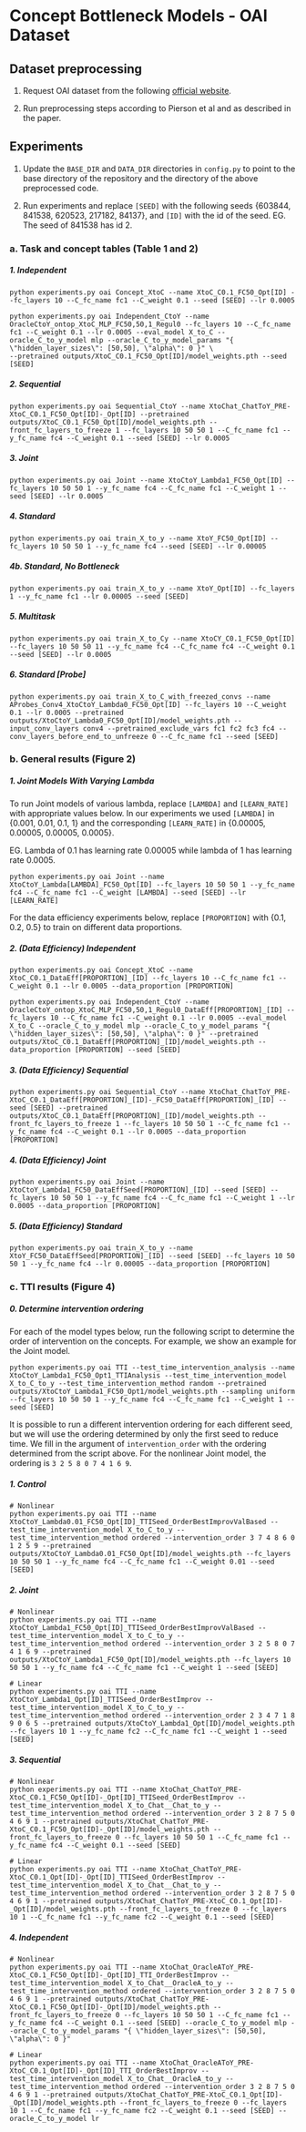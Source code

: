 
# Concept Bottleneck Models - OAI Dataset

## Dataset preprocessing

1) Request OAI dataset from the following [official website](https://nda.nih.gov/oai/).

2) Run preprocessing steps according to Pierson et al and as described in the paper.

## Experiments

1) Update the `BASE_DIR` and `DATA_DIR` directories in `config.py` to point to the base directory of the repository and the directory of the above preprocessed code.

2) Run experiments and replace `[SEED]` with the following seeds {603844, 841538, 620523, 217182, 84137}, and `[ID]` with the id of the seed. EG. The seed of 841538 has id 2.

### a. Task and concept tables (Table 1 and 2)

##### 1. Independent
```
python experiments.py oai Concept_XtoC --name XtoC_C0.1_FC50_Opt[ID] --fc_layers 10 --C_fc_name fc1 --C_weight 0.1 --seed [SEED] --lr 0.0005

python experiments.py oai Independent_CtoY --name OracleCtoY_ontop_XtoC_MLP_FC50,50,1_Regul0 --fc_layers 10 --C_fc_name fc1 --C_weight 0.1 --lr 0.0005 --eval_model X_to_C --oracle_C_to_y_model mlp --oracle_C_to_y_model_params "{ \"hidden_layer_sizes\": [50,50], \"alpha\": 0 }" \
--pretrained outputs/XtoC_C0.1_FC50_Opt[ID]/model_weights.pth --seed [SEED]
```

##### 2. Sequential
```
python experiments.py oai Sequential_CtoY --name XtoChat_ChatToY_PRE-XtoC_C0.1_FC50_Opt[ID]-_Opt[ID] --pretrained outputs/XtoC_C0.1_FC50_Opt[ID]/model_weights.pth --front_fc_layers_to_freeze 1 --fc_layers 10 50 50 1 --C_fc_name fc1 --y_fc_name fc4 --C_weight 0.1 --seed [SEED] --lr 0.0005
```

##### 3. Joint
```
python experiments.py oai Joint --name XtoCtoY_Lambda1_FC50_Opt[ID] --fc_layers 10 50 50 1 --y_fc_name fc4 --C_fc_name fc1 --C_weight 1 --seed [SEED] --lr 0.0005
```

##### 4. Standard
```
python experiments.py oai train_X_to_y --name XtoY_FC50_Opt[ID] --fc_layers 10 50 50 1 --y_fc_name fc4 --seed [SEED] --lr 0.00005
```

##### 4b. Standard, No Bottleneck
```
python experiments.py oai train_X_to_y --name XtoY_Opt[ID] --fc_layers 1 --y_fc_name fc1 --lr 0.00005 --seed [SEED]
```

##### 5. Multitask
```
python experiments.py oai train_X_to_Cy --name XtoCY_C0.1_FC50_Opt[ID] --fc_layers 10 50 50 11 --y_fc_name fc4 --C_fc_name fc4 --C_weight 0.1 --seed [SEED] --lr 0.0005
```

##### 6. Standard [Probe]
```
python experiments.py oai train_X_to_C_with_freezed_convs --name AProbes_Conv4_XtoCtoY_Lambda0_FC50_Opt[ID] --fc_layers 10 --C_weight 0.1 --lr 0.0005 --pretrained outputs/XtoCtoY_Lambda0_FC50_Opt[ID]/model_weights.pth --input_conv_layers conv4 --pretrained_exclude_vars fc1 fc2 fc3 fc4 --conv_layers_before_end_to_unfreeze 0 --C_fc_name fc1 --seed [SEED]
```

### b. General results (Figure 2)

##### 1. Joint Models With Varying Lambda
To run Joint models of various lambda, replace `[LAMBDA]` and `[LEARN_RATE]` with appropriate values below. In our experiments we used `[LAMBDA]` in {0.001, 0.01, 0.1, 1} and the corresponding `[LEARN_RATE]` in {0.00005, 0.00005, 0.00005, 0.0005}. 

EG. Lambda of 0.1 has learning rate 0.00005 while lambda of 1 has learning rate 0.0005.
```
python experiments.py oai Joint --name XtoCtoY_Lambda[LAMBDA]_FC50_Opt[ID] --fc_layers 10 50 50 1 --y_fc_name fc4 --C_fc_name fc1 --C_weight [LAMBDA] --seed [SEED] --lr [LEARN_RATE]
```

For the data efficiency experiments below, replace `[PROPORTION]` with {0.1, 0.2, 0.5} to train on different data proportions.
##### 2. (Data Efficiency) Independent
```
python experiments.py oai Concept_XtoC --name XtoC_C0.1_DataEff[PROPORTION]_[ID] --fc_layers 10 --C_fc_name fc1 --C_weight 0.1 --lr 0.0005 --data_proportion [PROPORTION]

python experiments.py oai Independent_CtoY --name OracleCtoY_ontop_XtoC_MLP_FC50,50,1_Regul0_DataEff[PROPORTION]_[ID] --fc_layers 10 --C_fc_name fc1 --C_weight 0.1 --lr 0.0005 --eval_model X_to_C --oracle_C_to_y_model mlp --oracle_C_to_y_model_params "{ \"hidden_layer_sizes\": [50,50], \"alpha\": 0 }" --pretrained outputs/XtoC_C0.1_DataEff[PROPORTION]_[ID]/model_weights.pth --data_proportion [PROPORTION] --seed [SEED]
```

##### 3. (Data Efficiency) Sequential
```
python experiments.py oai Sequential_CtoY --name XtoChat_ChatToY_PRE-XtoC_C0.1_DataEff[PROPORTION]_[ID]-_FC50_DataEff[PROPORTION]_[ID] --seed [SEED] --pretrained outputs/XtoC_C0.1_DataEff[PROPORTION]_[ID]/model_weights.pth --front_fc_layers_to_freeze 1 --fc_layers 10 50 50 1 --C_fc_name fc1 --y_fc_name fc4 --C_weight 0.1 --lr 0.0005 --data_proportion [PROPORTION]
```

##### 4. (Data Efficiency) Joint
```
python experiments.py oai Joint --name XtoCtoY_Lambda1_FC50_DataEffSeed[PROPORTION]_[ID] --seed [SEED] --fc_layers 10 50 50 1 --y_fc_name fc4 --C_fc_name fc1 --C_weight 1 --lr 0.0005 --data_proportion [PROPORTION]
```

##### 5. (Data Efficiency) Standard
```
python experiments.py oai train_X_to_y --name XtoY_FC50_DataEffSeed[PROPORTION]_[ID] --seed [SEED] --fc_layers 10 50 50 1 --y_fc_name fc4 --lr 0.00005 --data_proportion [PROPORTION]
```

### c. TTI results (Figure 4)

##### 0. Determine intervention ordering
For each of the model types below, run the following script to determine the order of intervention on the concepts. For example, we show an example for the Joint model.
```
python experiments.py oai TTI --test_time_intervention_analysis --name XtoCtoY_Lambda1_FC50_Opt1_TTIAnalysis --test_time_intervention_model X_to_C_to_y --test_time_intervention_method random --pretrained outputs/XtoCtoY_Lambda1_FC50_Opt1/model_weights.pth --sampling uniform --fc_layers 10 50 50 1 --y_fc_name fc4 --C_fc_name fc1 --C_weight 1 --seed [SEED]
```

It is possible to run a different intervention ordering for each different seed, but we will use the ordering determined by only the first seed to reduce time. We fill in the argument of `intervention_order` with the ordering determined from the script above. For the nonlinear Joint model, the ordering is `3 2 5 8 0 7 4 1 6 9`. 

##### 1. Control
```
# Nonlinear
python experiments.py oai TTI --name XtoCtoY_Lambda0.01_FC50_Opt[ID]_TTISeed_OrderBestImprovValBased --test_time_intervention_model X_to_C_to_y --test_time_intervention_method ordered --intervention_order 3 7 4 8 6 0 1 2 5 9 --pretrained outputs/XtoCtoY_Lambda0.01_FC50_Opt[ID]/model_weights.pth --fc_layers 10 50 50 1 --y_fc_name fc4 --C_fc_name fc1 --C_weight 0.01 --seed [SEED]
```

##### 2. Joint
```
# Nonlinear
python experiments.py oai TTI --name XtoCtoY_Lambda1_FC50_Opt[ID]_TTISeed_OrderBestImprovValBased --test_time_intervention_model X_to_C_to_y --test_time_intervention_method ordered --intervention_order 3 2 5 8 0 7 4 1 6 9 --pretrained outputs/XtoCtoY_Lambda1_FC50_Opt[ID]/model_weights.pth --fc_layers 10 50 50 1 --y_fc_name fc4 --C_fc_name fc1 --C_weight 1 --seed [SEED]

# Linear
python experiments.py oai TTI --name XtoCtoY_Lambda1_Opt[ID]_TTISeed_OrderBestImprov --test_time_intervention_model X_to_C_to_y --test_time_intervention_method ordered --intervention_order 2 3 4 7 1 8 9 0 6 5 --pretrained outputs/XtoCtoY_Lambda1_Opt[ID]/model_weights.pth --fc_layers 10 1 --y_fc_name fc2 --C_fc_name fc1 --C_weight 1 --seed [SEED]
```

##### 3. Sequential
```
# Nonlinear
python experiments.py oai TTI --name XtoChat_ChatToY_PRE-XtoC_C0.1_FC50_Opt[ID]-_Opt[ID]_TTISeed_OrderBestImprov --test_time_intervention_model X_to_Chat__Chat_to_y --test_time_intervention_method ordered --intervention_order 3 2 8 7 5 0 4 6 9 1 --pretrained outputs/XtoChat_ChatToY_PRE-XtoC_C0.1_FC50_Opt[ID]-_Opt[ID]/model_weights.pth --front_fc_layers_to_freeze 0 --fc_layers 10 50 50 1 --C_fc_name fc1 --y_fc_name fc4 --C_weight 0.1 --seed [SEED]

# Linear
python experiments.py oai TTI --name XtoChat_ChatToY_PRE-XtoC_C0.1_Opt[ID]-_Opt[ID]_TTISeed_OrderBestImprov --test_time_intervention_model X_to_Chat__Chat_to_y --test_time_intervention_method ordered --intervention_order 3 2 8 7 5 0 4 6 9 1 --pretrained outputs/XtoChat_ChatToY_PRE-XtoC_C0.1_Opt[ID]-_Opt[ID]/model_weights.pth --front_fc_layers_to_freeze 0 --fc_layers 10 1 --C_fc_name fc1 --y_fc_name fc2 --C_weight 0.1 --seed [SEED]
```

##### 4. Independent
```
# Nonlinear
python experiments.py oai TTI --name XtoChat_OracleAToY_PRE-XtoC_C0.1_FC50_Opt[ID]-_Opt[ID]_TTI_OrderBestImprov --test_time_intervention_model X_to_Chat__OracleA_to_y --test_time_intervention_method ordered --intervention_order 3 2 8 7 5 0 4 6 9 1 --pretrained outputs/XtoChat_ChatToY_PRE-XtoC_C0.1_FC50_Opt[ID]-_Opt[ID]/model_weights.pth --front_fc_layers_to_freeze 0 --fc_layers 10 50 50 1 --C_fc_name fc1 --y_fc_name fc4 --C_weight 0.1 --seed [SEED] --oracle_C_to_y_model mlp --oracle_C_to_y_model_params "{ \"hidden_layer_sizes\": [50,50], \"alpha\": 0 }"

# Linear
python experiments.py oai TTI --name XtoChat_OracleAToY_PRE-XtoC_C0.1_Opt[ID]-_Opt[ID]_TTI_OrderBestImprov --test_time_intervention_model X_to_Chat__OracleA_to_y --test_time_intervention_method ordered --intervention_order 3 2 8 7 5 0 4 6 9 1 --pretrained outputs/XtoChat_ChatToY_PRE-XtoC_C0.1_Opt[ID]-_Opt[ID]/model_weights.pth --front_fc_layers_to_freeze 0 --fc_layers 10 1 --C_fc_name fc1 --y_fc_name fc2 --C_weight 0.1 --seed [SEED] --oracle_C_to_y_model lr
```
